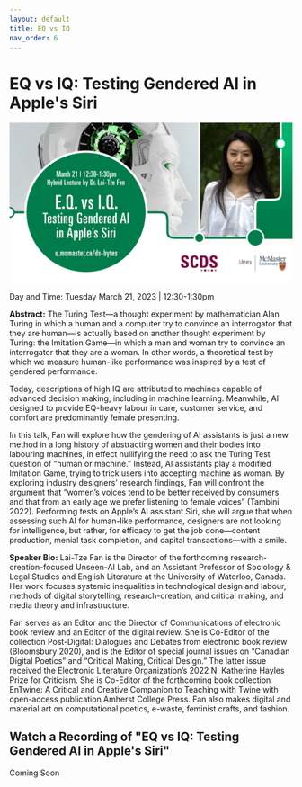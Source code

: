 ```yaml
---
layout: default
title: EQ vs IQ
nav_order: 6
---
```


# EQ vs IQ: Testing Gendered AI in Apple's Siri

<img src="assets/img/LTF-Final.png" alt="Workshop Title Slide" width="720">

Day and Time: Tuesday March 21, 2023 | 12:30-1:30pm

**Abstract:** The Turing Test—a thought experiment by mathematician Alan Turing in which a human and a computer try to convince an interrogator that they are human—is actually based on another thought experiment by Turing: the Imitation Game—in which a man and woman try to convince an interrogator that they are a woman. In other words, a theoretical test by which we measure human-like performance was inspired by a test of gendered performance.

Today, descriptions of high IQ are attributed to machines capable of advanced decision making, including in machine learning. Meanwhile, AI designed to provide EQ-heavy labour in care, customer service, and comfort are predominantly female presenting.

In this talk, Fan will explore how the gendering of AI assistants is just a new method in a long history of abstracting women and their bodies into labouring machines, in effect nullifying the need to ask the Turing Test question of “human or machine.” Instead, AI assistants play a modified Imitation Game, trying to trick users into accepting machine as woman. By exploring industry designers’ research findings, Fan will confront the argument that “women’s voices tend to be better received by consumers, and that from an early age we prefer listening to female voices” (Tambini 2022). Performing tests on Apple’s AI assistant Siri, she will argue that when assessing such AI for human-like performance, designers are not looking for intelligence, but rather, for efficacy to get the job done—content production, menial task completion, and capital transactions—with a smile.

**Speaker Bio:** Lai-Tze Fan is the Director of the forthcoming research-creation-focused Unseen-AI Lab, and an Assistant Professor of Sociology & Legal Studies and English Literature at the University of Waterloo, Canada. Her work focuses systemic inequalities in technological design and labour, methods of digital storytelling, research-creation, and critical making, and media theory and infrastructure.

Fan serves as an Editor and the Director of Communications of electronic book review and an Editor of the digital review. She is Co-Editor of the collection Post-Digital: Dialogues and Debates from electronic book review (Bloomsbury 2020), and is the Editor of special journal issues on “Canadian Digital Poetics” and “Critical Making, Critical Design.” The latter issue received the Electronic Literature Organization’s 2022 N. Katherine Hayles Prize for Criticism. She is Co-Editor of the forthcoming book collection EnTwine: A Critical and Creative Companion to Teaching with Twine with open-access publication Amherst College Press. Fan also makes digital and material art on computational poetics, e-waste, feminist crafts, and fashion.

## Watch a Recording of "EQ vs IQ: Testing Gendered AI in Apple's Siri"

Coming Soon
